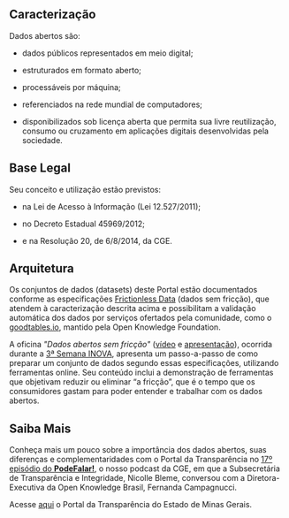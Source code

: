 ## Caracterização

Dados abertos são:

- dados públicos representados em meio digital;

- estruturados em formato aberto;

- processáveis por máquina;

- referenciados na rede mundial de computadores;

- disponibilizados sob licença aberta que permita sua livre reutilização, consumo ou cruzamento em aplicações digitais desenvolvidas pela sociedade.

## Base Legal

Seu conceito e utilização estão previstos:

- na Lei de Acesso à Informação (Lei 12.527/2011);

- no Decreto Estadual 45969/2012;

- e na Resolução 20, de 6/8/2014, da CGE.

## Arquitetura 

Os conjuntos de dados (datasets) deste Portal estão documentados conforme as especificações [Frictionless Data](https://frictionlessdata.io/) (dados sem fricção), que atendem à caracterização descrita acima e possibilitam a validação automática dos dados por serviços ofertados pela comunidade, como o [goodtables.io](https://goodtables.io/), mantido pela Open Knowledge Foundation.

A oficina _"Dados abertos sem fricção"_ ([vídeo](https://www.youtube.com/watch?v=tZ0bmlnqMuY) e [apresentação](https://ead.prodemge.gov.br/pluginfile.php/19736/mod_resource/content/2/Dados%20Abertos%20sem%20friccao-DCTA-CGE.pdf)), ocorrida durante a [3ª Semana INOVA](https://www.inova.mg.gov.br/), apresenta um passo-a-passo de como preparar um conjunto de dados segundo essas especificações, utilizando ferramentas online. Seu conteúdo inclui a demonstração de ferramentas que objetivam reduzir ou eliminar “a fricção”, que é o tempo que os consumidores gastam para poder entender e trabalhar com os dados abertos.

## Saiba Mais

Conheça mais um pouco sobre a importância dos dados abertos, suas diferenças e complementaridades com o Portal da Transparência no [17º episódio do **PodeFalar!**](https://www.youtube.com/watch?v=uFdYbIc_4ws), o nosso podcast da CGE, em que a Subsecretária de Transparência e Integridade, Nicolle Bleme, conversou com a Diretora-Executiva da Open Knowledge Brasil, Fernanda Campagnucci.

Acesse [aqui](http://www.transparencia.mg.gov.br/) o Portal da Transparência do Estado de Minas Gerais.



